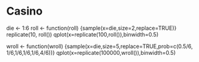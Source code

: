 # Casino

die <- 1:6
roll <- function(roll) {sample(x=die,size=2,replace=TRUE)}
replicate(10, roll())
qplot(x=replicate(100,roll()),binwidth=0.5)

wroll <- function(wroll) {sample(x=die,size=5,replace=TRUE,prob=c(0.5/6, 1/6,1/6,1/6,1/6,4/6))}
qplot(x=replicate(100000,wroll()),binwidth=0.5)

